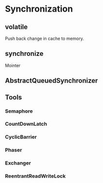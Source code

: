 # Synchronization

## volatile

Push back change in cache to memory.

## synchronize

Mointer


## AbstractQueuedSynchronizer

## Tools

### Semaphore

### CountDownLatch

### CyclicBarrier

### Phaser

### Exchanger

### ReentrantReadWriteLock
